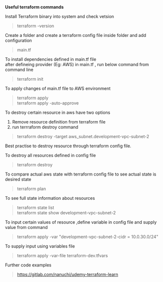 **Useful terraform commands**  

Install Terraform binary into system and check vetsion   
>terraform -version  

Create a folder and create a terraform config file inside folder and add configuration  
> main.tf  

To install dependencies defined in main.tf file    
after defineing provider (Eg: AWS) in main.tf , run below command from command line    
>terraform init    

To apply changes of main.tf file to AWS environment   
>terraform apply  
>terraform apply -auto-approve

To destroy certain resource in aws have two options  
1. Remove resource definition from terraform file  
2. run terrraform destroy command  

> terraform destroy -target aws_subnet.development-vpc-subnet-2    

Best practise to destroy resource through terraform config file.  

To destroy all resources defined in config file  
> terraform destroy  


To compare actual aws state with terraform config file to see actual state is desired state    
>terraform plan    

To see full state information about resources    

>terraform state list    
>terraform state show development-vpc-subnet-2    

To input certain values of resource ,define variable in config file and supply value from command     
>terraform apply -var "development-vpc-subnet-2-cidr = 10.0.30.0/24"  

To supply input using variables file  
>terraform apply -var-file terraform-dev.tfvars  


Further code examples  
>https://gitlab.com/nanuchi/udemy-terraform-learn  









